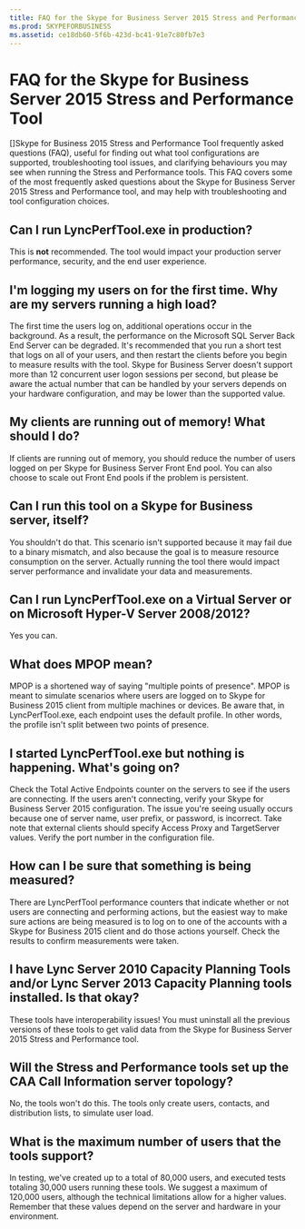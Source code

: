 ```yaml
---
title: FAQ for the Skype for Business Server 2015 Stress and Performance Tool
ms.prod: SKYPEFORBUSINESS
ms.assetid: ce18db60-5f6b-423d-bc41-91e7c80fb7e3
---
```



# FAQ for the Skype for Business Server 2015 Stress and Performance Tool
[]Skype for Business 2015 Stress and Performance Tool frequently asked questions (FAQ), useful for finding out what tool configurations are supported, troubleshooting tool issues, and clarifying behaviours you may see when running the Stress and Performance tools.
 This FAQ covers some of the most frequently asked questions about the Skype for Business Server 2015 Stress and Performance tool, and may help with troubleshooting and tool configuration choices.
  
    
    


## Can I run LyncPerfTool.exe in production?

This is **not** recommended. The tool would impact your production server performance, security, and the end user experience.
  
    
    

## I'm logging my users on for the first time. Why are my servers running a high load?

The first time the users log on, additional operations occur in the background. As a result, the performance on the Microsoft SQL Server Back End Server can be degraded. It's recommended that you run a short test that logs on all of your users, and then restart the clients before you begin to measure results with the tool. Skype for Business Server doesn't support more than 12 concurrent user logon sessions per second, but please be aware the actual number that can be handled by your servers depends on your hardware configuration, and may be lower than the supported value.
  
    
    

## My clients are running out of memory! What should I do?

If clients are running out of memory, you should reduce the number of users logged on per Skype for Business Server Front End pool. You can also choose to scale out Front End pools if the problem is persistent.
  
    
    

## Can I run this tool on a Skype for Business server, itself?

You shouldn't do that. This scenario isn't supported because it may fail due to a binary mismatch, and also because the goal is to measure resource consumption on the server. Actually running the tool there would impact server performance and invalidate your data and measurements.
  
    
    

## Can I run LyncPerfTool.exe on a Virtual Server or on Microsoft Hyper-V Server 2008/2012?

Yes you can.
  
    
    

## What does MPOP mean?

MPOP is a shortened way of saying "multiple points of presence". MPOP is meant to simulate scenarios where users are logged on to Skype for Business 2015 client from multiple machines or devices. Be aware that, in LyncPerfTool.exe, each endpoint uses the default profile. In other words, the profile isn't split between two points of presence.
  
    
    

## I started LyncPerfTool.exe but nothing is happening. What's going on?

Check the Total Active Endpoints counter on the servers to see if the users are connecting. If the users aren't connecting, verify your Skype for Business Server 2015 configuration. The issue you're seeing usually occurs because one of server name, user prefix, or password, is incorrect. Take note that external clients should specify Access Proxy and TargetServer values. Verify the port number in the configuration file.
  
    
    

## How can I be sure that something is being measured?

There are LyncPerfTool performance counters that indicate whether or not users are connecting and performing actions, but the easiest way to make sure actions are being measured is to log on to one of the accounts with a Skype for Business 2015 client and do those actions yourself. Check the results to confirm measurements were taken.
  
    
    

## I have Lync Server 2010 Capacity Planning Tools and/or Lync Server 2013 Capacity Planning tools installed. Is that okay?

 These tools have interoperability issues! You must uninstall all the previous versions of these tools to get valid data from the Skype for Business Server 2015 Stress and Performance tool.
  
    
    

## Will the Stress and Performance tools set up the CAA Call Information server topology?

No, the tools won't do this. The tools only create users, contacts, and distribution lists, to simulate user load.
  
    
    

## What is the maximum number of users that the tools support?

In testing, we've created up to a total of 80,000 users, and executed tests totaling 30,000 users running these tools. We suggest a maximum of 120,000 users, although the technical limitations allow for a higher values. Remember that these values depend on the server and hardware in your environment.
  
    
    

